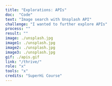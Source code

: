 ```yaml
---
title: "Explorations: APIs"
doc:  "Code"
text: "Image search with Unsplash API"
challenge: "I wanted to further explore APIs"
process: ""
result: ""
image: ./unsplash.jpg
image1: ./unsplash.jpg
image2: ./unsplash.jpg
image3: ./unsplash.jpg
gif: ./apis.gif
link: "/thrive/"
role: "x"
tools: "x"
credits: "SuperHi Course"
---
```


